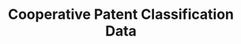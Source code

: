 ---
layout: default
bigquery: https://console.cloud.google.com/bigquery?p=patents-public-data&d=cpc&page=dataset
citation: '“Cooperative Patent Classification” by the EPO and USPTO, for public use. '
contributors: EPO, USPTO
cost: None
description: Cooperative Patent Classification Data contains the scheme and definitions
  of the Cooperative Patent Classification system for classifying patent documents.
  The CPC is the result of a partnership between the EPO and the USPTO in their joint
  effort to develop a common, internationally compatible classification system for
  technical documents, in particular patent publications, which will be used by both
  offices in the patent granting process
documentation: https://www.cooperativepatentclassification.org/cpcSchemeAndDefinitions
last_edit: 04/12/2022, 20:31:54
location: https://www.cooperativepatentclassification.org/index
maintained_by: USPTO, EPO
schema_fields:
- child_groups
- limitingReferences
- breakdown_code
- symbol
- residual_references
- breakdownCode
- residualReferences
- childGroups
- titleFull
- title_part
- definition
- ipcConcordant
- informative_references
- applicationReferences
- informativeReferences
- date_revised
- status
- application_references
- title_full
- not_allocatable
- children
- glossary
- titlePart
- ipc_concordant
- additional_only
- parents
- notAllocatable
- sizeCache
- dateRevised
- synonyms
- level
- limiting_references
shortname: cooperative_patent_classification
tags:
- patents
- science
title: Cooperative Patent Classification Data
uuid: 984374a7-16e9-4b35-9445-458daceb01bf
---